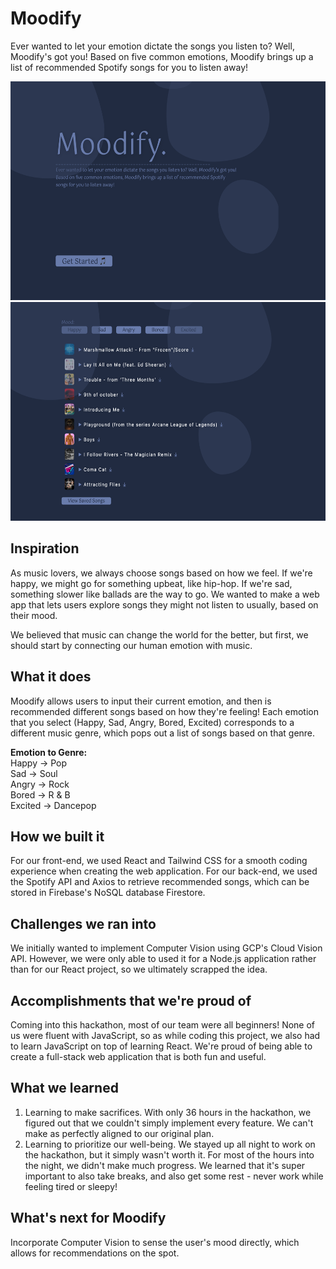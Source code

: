 # Moodify

Ever wanted to let your emotion dictate the songs you listen to? Well, Moodify's got you! Based on five common emotions, Moodify brings up a list of recommended Spotify songs for you to listen away!

<img src="https://github.com/aaronchan73/moodify/blob/main/mainPage.png" width=600 height=350>  <img src="https://github.com/aaronchan73/moodify/blob/main/songPage.png" width=600 height=350> 

## Inspiration

As music lovers, we always choose songs based on how we feel. If we're happy, we might go for something upbeat, like hip-hop. If we're sad, something slower like ballads are the way to go. We wanted to make a web app that lets users explore songs they might not listen to usually, based on their mood.

We believed that music can change the world for the better, but first, we should start by connecting our human emotion with music.

## What it does

Moodify allows users to input their current emotion, and then is recommended different songs based on how they're feeling!
Each emotion that you select (Happy, Sad, Angry, Bored, Excited) corresponds to a different music genre, which pops out a list of songs based on that genre. 

**Emotion to Genre:** <br />
Happy -> Pop <br />
Sad -> Soul <br />
Angry -> Rock <br />
Bored -> R & B <br />
Excited -> Dancepop

## How we built it

For our front-end, we used React and Tailwind CSS for a smooth coding experience when creating the web application. For our back-end, we used the Spotify API and Axios to retrieve recommended songs, which can be stored in Firebase's NoSQL database Firestore.

## Challenges we ran into

We initially wanted to implement Computer Vision using GCP's Cloud Vision API. However, we were only able to used it for a Node.js application rather than for our React project, so we ultimately scrapped the idea.

## Accomplishments that we're proud of
Coming into this hackathon, most of our team were all beginners! None of us were fluent with JavaScript, so as while coding this project, we also had to learn JavaScript on top of learning React. 
We're proud of being able to create a full-stack web application that is both fun and useful.

## What we learned
1. Learning to make sacrifices. With only 36 hours in the hackathon, we figured out that we couldn't simply implement every feature. We can't make as perfectly aligned to our original plan.
2. Learning to prioritize our well-being. We stayed up all night to work on the hackathon, but it simply wasn't worth it. For most of the hours into the night, we didn't make much progress. We learned that it's super important to also take breaks, and also get some rest - never work while feeling tired or sleepy!

## What's next for Moodify

Incorporate Computer Vision to sense the user's mood directly, which allows for recommendations on the spot.
